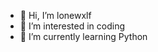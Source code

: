 - 👋 Hi, I’m lonewxlf
- 👀 I’m interested in coding
- 🌱 I’m currently learning Python

<!---
lonewxlf/lonewxlf is a ✨ special ✨ repository because its `README.md` (this file) appears on your GitHub profile.
You can click the Preview link to take a look at your changes.
--->
